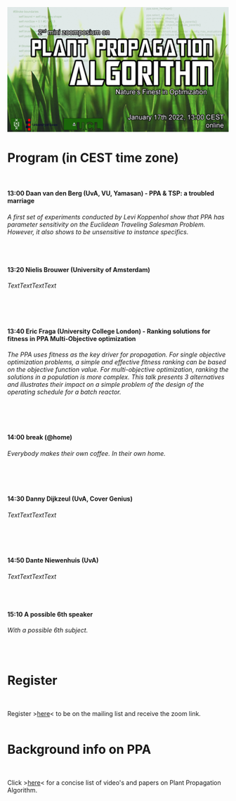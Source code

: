 ![Book logo](zoomposium.jpg)


# Program (in CEST time zone)
<BR>
  
#### 13:00 Daan van den Berg (UvA, VU, Yamasan) - PPA & TSP: a troubled marriage

###### A first set of experiments conducted by Levi Koppenhol show that PPA has parameter sensitivity on the Euclidean Traveling Salesman Problem. However, it also shows to be unsensitive to instance specifics.
<BR>

#### 13:20 Nielis Brouwer (University of Amsterdam)

###### TextTextTextText
<BR><BR>

#### 13:40 Eric Fraga (University College London) - Ranking solutions for fitness in PPA Multi-Objective optimization

###### The PPA uses fitness as the key driver for propagation.  For single objective optimization problems, a simple and effective fitness ranking can be based on the objective function value.  For multi-objective optimization, ranking the solutions in a population is more complex.  This talk presents 3 alternatives and illustrates their impact on a simple problem of the design of the operating schedule for a batch reactor.
<BR><BR>

#### 14:00 break (@home)

###### Everybody makes their own coffee. In their own home.
<BR><BR>

#### 14:30 Danny Dijkzeul (UvA, Cover Genius)

###### TextTextTextText
<BR><BR>

#### 14:50 Dante Niewenhuis (UvA)

###### TextTextTextText
<BR>

#### 15:10 A possible 6th speaker 

###### With a possible 6th subject.
<BR>

# Register 
<BR>

Register >[here](https://bit.ly/31sn8B3)< to be on the mailing list and receive the zoom link.
<BR><BR>

# Background info on PPA
<BR>

Click >[here](https://bit.ly/3xZe2ru)< for a concise list of video's and papers on Plant Propagation Algorithm.

